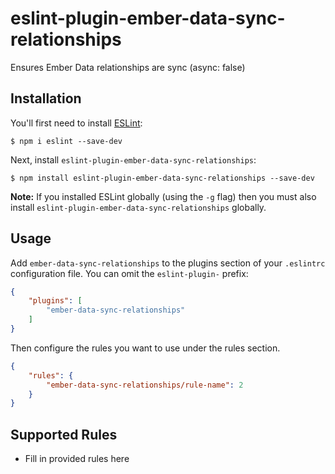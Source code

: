 # eslint-plugin-ember-data-sync-relationships

Ensures Ember Data relationships are sync (async: false)

## Installation

You'll first need to install [ESLint](http://eslint.org):

```
$ npm i eslint --save-dev
```

Next, install `eslint-plugin-ember-data-sync-relationships`:

```
$ npm install eslint-plugin-ember-data-sync-relationships --save-dev
```

**Note:** If you installed ESLint globally (using the `-g` flag) then you must also install `eslint-plugin-ember-data-sync-relationships` globally.

## Usage

Add `ember-data-sync-relationships` to the plugins section of your `.eslintrc` configuration file. You can omit the `eslint-plugin-` prefix:

```json
{
    "plugins": [
        "ember-data-sync-relationships"
    ]
}
```


Then configure the rules you want to use under the rules section.

```json
{
    "rules": {
        "ember-data-sync-relationships/rule-name": 2
    }
}
```

## Supported Rules

* Fill in provided rules here





